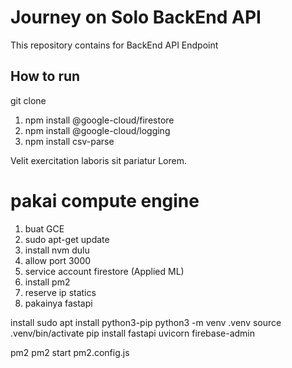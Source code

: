 # Journey on Solo BackEnd API

This repository contains for BackEnd API Endpoint

## How to run

git clone

1. npm install @google-cloud/firestore
2. npm install @google-cloud/logging
3. npm install csv-parse

Velit exercitation laboris sit pariatur Lorem.

# pakai compute engine

1. buat GCE
2. sudo apt-get update
3. install nvm dulu
4. allow port 3000
5. service account firestore (Applied ML)
6. install pm2
7. reserve ip statics
8. pakainya fastapi

install
sudo apt install python3-pip
python3 -m venv .venv
source .venv/bin/activate
pip install fastapi uvicorn firebase-admin

pm2
pm2 start pm2.config.js
